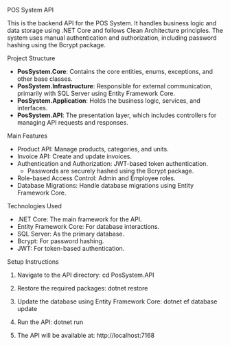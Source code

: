 POS System API

This is the backend API for the POS System. It handles business logic and data storage using .NET Core and follows Clean Architecture principles. The system uses manual authentication and authorization, including password hashing using the Bcrypt package.

Project Structure
- **PosSystem.Core**: Contains the core entities, enums, exceptions, and other base classes.
- **PosSystem.Infrastructure**: Responsible for external communication, primarily with SQL Server using Entity Framework Core.
- **PosSystem.Application**: Holds the business logic, services, and interfaces.
- **PosSystem.API**: The presentation layer, which includes controllers for managing API requests and responses.

Main Features
- Product API: Manage products, categories, and units.
- Invoice API: Create and update invoices.
- Authentication and Authorization: JWT-based token authentication.
  - Passwords are securely hashed using the Bcrypt package.
- Role-based Access Control: Admin and Employee roles.
- Database Migrations: Handle database migrations using Entity Framework Core.

Technologies Used
- .NET Core: The main framework for the API.
- Entity Framework Core: For database interactions.
- SQL Server: As the primary database.
- Bcrypt: For password hashing.
- JWT: For token-based authentication.

Setup Instructions

1. Navigate to the API directory:
   cd PosSystem.API

2. Restore the required packages:
   dotnet restore

3. Update the database using Entity Framework Core:
   dotnet ef database update

4. Run the API:
   dotnet run

5. The API will be available at:
   http://localhost:7168
